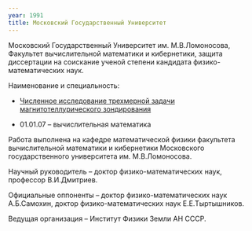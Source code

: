 ```yaml
---
year: 1991
title: Московский Государственный Университет
---
```


Московский Государственный Университет им. М.В.Ломоносова, Факультет вычислительной математики и кибернетики, защита диссертации на соискание ученой степени кандидата физико-математических наук.

Наименование и специальность:

- [Численное исследование трехмерной задачи магнитотеллурического зондирования](https://fizmathim.com/chislennoe-issledovanie-trehmernoy-zadachi-magnitotelluricheskogo-zondirovaniya)

- 01.01.07 – вычислительная математика

Работа выполнена на кафедре математической физики факультета вычислительной математики и кибернетики Московского государственного университета им. М.В.Ломоносова.

Научный руководитель – доктор физико-математических наук, профессор В.И.Дмитриев.

Официальные оппоненты – доктор физико-математических наук А.Б.Самохин, доктор физико-математических наук Е.Е.Тыртышников.

Ведущая организация – Институт Физики Земли АН СССР.
